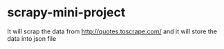 # scrapy-mini-project

It will scrap the data from http://quotes.toscrape.com/ and it will store the data into json file
